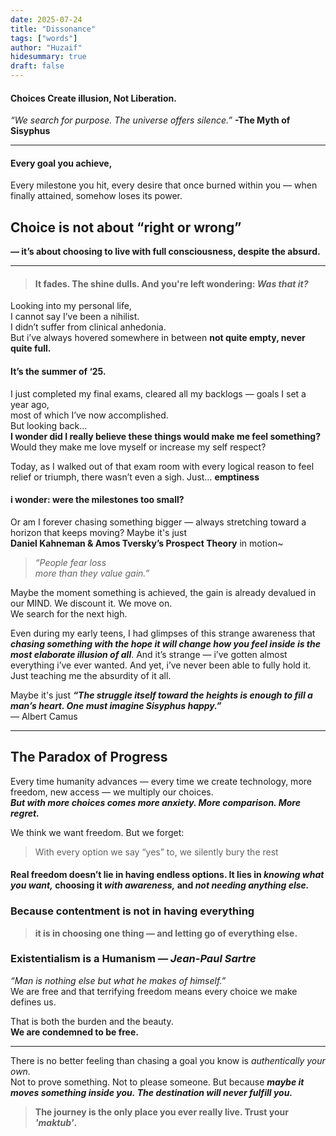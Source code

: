 ```yaml
---
date: 2025-07-24
title: "Dissonance"
tags: ["words"]
author: "Huzaif"
hidesummary: true
draft: false
---
```

#### Choices Create illusion, Not Liberation.

 *“We search for purpose. The universe offers silence.”* **-The Myth of Sisyphus**

---
#### Every goal you achieve, 
Every milestone you hit, every desire that once burned within you — when finally attained, somehow loses its power.  

## Choice is not about “right or wrong” 
**— it’s about choosing to live with full consciousness, despite the absurd.**

---

> #### It fades. The shine dulls. And you're left wondering: *Was that it?*

Looking into my personal life, \
I cannot say I’ve been a nihilist. \
I didn’t suffer from clinical anhedonia. \
But i’ve always hovered somewhere in between **not quite empty, never quite full.**

#### It’s the summer of ‘25. 
I just completed my final exams, cleared all my backlogs — goals I set a year ago, \
most of which I’ve now accomplished. \
But looking back… \
**I wonder did I really believe these things would make me feel something?** \
Would they make me love myself or increase my self respect? 


Today, as I walked out of that exam room with every logical reason to feel relief or triumph, there wasn’t even a sigh. Just… **emptiness**

#### i wonder: were the milestones too small?  
Or am I forever chasing something bigger — always stretching toward a horizon that keeps moving? Maybe it's just \
**Daniel Kahneman & Amos Tversky’s Prospect Theory** in motion~
> *“People fear loss \
more than they value gain.”*  

Maybe the moment something is achieved, the gain is already devalued in our MIND. We discount it.  We move on. \
We search for the next high.


Even during my early teens, I had glimpses of this strange awareness that ***chasing something with the hope it will change how you feel inside is the most elaborate illusion of all***.
And it’s strange — i’ve gotten almost everything i’ve ever wanted. And yet, i’ve never been able to fully hold it. Just teaching me the absurdity of it all.

Maybe it's just
 ***“The struggle itself toward the heights is enough to fill a man’s heart. One must imagine Sisyphus happy.”***  \
 — Albert Camus

---

## The Paradox of Progress

Every time humanity advances — every time we create technology, more freedom, new access — we multiply our choices.  
***But with more choices comes more anxiety. More comparison. More regret.***

We think we want freedom. But we forget:  
> With every option we say “yes” to, we silently bury the rest

#### Real freedom doesn’t lie in having endless options. It lies in *knowing what you want,* choosing it *with awareness,* and *not needing anything else.*

### Because contentment is not in having everything

> **it is in choosing one thing — and letting go of everything else.**



###  Existentialism is a Humanism  — *Jean-Paul Sartre* 

*“Man is nothing else but what he makes of himself.”* \
We are free  and that terrifying freedom means every choice we make defines us. 

That is both the burden and the beauty.  
**We are condemned to be free.**

---

There is no better feeling than chasing a goal you know is *authentically your own.*  
Not to prove something. Not to please someone. But because ***maybe it moves something inside you.*
*The destination will never fulfill you.***

> **The journey is the only place you ever really live. Trust your ***'maktub'***.**


